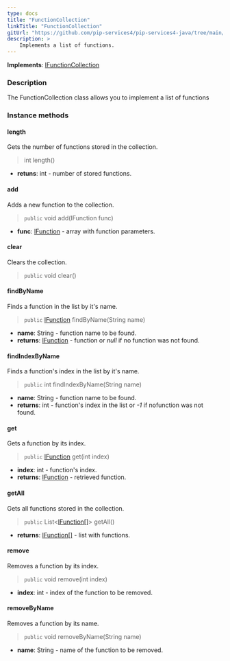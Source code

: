 ```yaml
---
type: docs
title: "FunctionCollection"
linkTitle: "FunctionCollection"
gitUrl: "https://github.com/pip-services4/pip-services4-java/tree/main/pip-services4-expressions-java"
description: > 
    Implements a list of functions.
---
```


**Implements**: [IFunctionCollection](../ifunction_collection)

### Description

The FunctionCollection class allows you to implement a list of functions


### Instance methods

#### length
Gets the number of functions stored in the collection.
> int length()

- **retuns**: int - number of stored functions.


#### add
Adds a new function to the collection.

> `public` void add(IFunction func)

- **func**: [IFunction](../ifunction) - array with function parameters.


#### clear
Clears the collection.

> `public` void clear()


#### findByName
Finds a function in the list by it's name.

> `public` [IFunction](../ifunction) findByName(String name)

- **name**: String - function name to be found.
- **returns**: [IFunction](../ifunction) - function or *null* if no function was not found.

#### findIndexByName
Finds a function's index in the list by it's name. 

> `public` int findIndexByName(String name)

- **name**: String - function name to be found.
- **returns**: int - function's index in the list or *-1* if nofunction was not found.

#### get
Gets a function by its index.

> `public` [IFunction](../ifunction) get(int index)

- **index**: int - function's index.
- **returns**: [IFunction](../ifunction) - retrieved function.

#### getAll
Gets all functions stored in the collection.

> `public` List<[IFunction[]](../ifunction)> getAll()

- **returns**: [IFunction[]](../ifunction) - list with functions.


#### remove
Removes a function by its index.
> `public` void remove(int index)

- **index**: int - index of the function to be removed.

#### removeByName
Removes a function by its name.
> `public` void removeByName(String name)

- **name**: String - name of the function to be removed.
